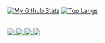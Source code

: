 [![My Github Stats](https://github-readme-stats.vercel.app/api?username=Phqzing&count_private=false&show_icons=true&hide_border=true&theme=midnight-purple&include_all_commits=true)](#)
[![Top Langs](https://github-readme-stats.vercel.app/api/top-langs/?username=Phqzing&hide_border=true&theme=midnight-purple)](#)

<br>

<a href="https://github.com/Phqzing/PHqx">
  <img align="center" src="https://github-readme-stats.vercel.app/api/pin/?username=Phqzing&repo=PHqx&theme=midnight-purple" />
</a>
<a href="https://github.com/Phqzing/PM-Template-Generator">
  <img align="center" src="https://github-readme-stats.vercel.app/api/pin/?username=Phqzing&repo=PM-Template-Generator&theme=midnight-purple" />
</a>
<a href="https://github.com/Phqzing/Anti-Interrupt">
  <img align="center" src="https://github-readme-stats.vercel.app/api/pin/?username=Phqzing&repo=Anti-Interrupt&theme=midnight-purple" />
</a>
<a href="https://github.com/Phqzing/PhqzeCapes">
  <img align="center" src="https://github-readme-stats.vercel.app/api/pin/?username=Phqzing&repo=PhqzeCapes&theme=midnight-purple" />
</a>
